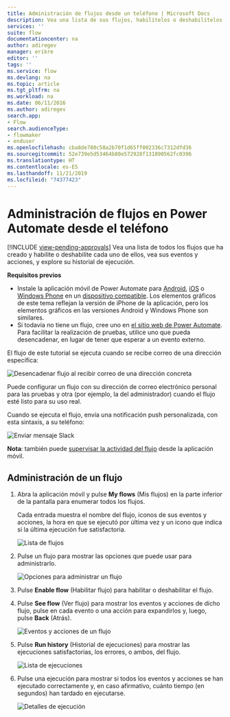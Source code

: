 ```yaml
---
title: Administración de flujos desde un teléfono | Microsoft Docs
description: Vea una lista de sus flujos, habilítelos o deshabilítelos y vea todos los eventos y acciones del flujo, y ejecute el historial
services: ''
suite: flow
documentationcenter: na
author: adiregev
manager: erikre
editor: ''
tags: ''
ms.service: flow
ms.devlang: na
ms.topic: article
ms.tgt_pltfrm: na
ms.workload: na
ms.date: 06/11/2016
ms.author: adiregev
search.app:
- Flow
search.audienceType:
- flowmaker
- enduser
ms.openlocfilehash: cba8de780c58a2b70f1d65ff002336c7312dfd36
ms.sourcegitcommit: 52e739e5d53464b80e572928f131890562fc0396
ms.translationtype: HT
ms.contentlocale: es-ES
ms.lasthandoff: 11/21/2019
ms.locfileid: "74377423"
---
```

# <a name="manage-flows-in-power-automate-from-your-phone"></a>Administración de flujos en Power Automate desde el teléfono
[!INCLUDE [view-pending-approvals](includes/cc-rebrand.md)]
Vea una lista de todos los flujos que ha creado y habilite o deshabilite cada uno de ellos, vea sus eventos y acciones, y explore su historial de ejecución.

**Requisitos previos**

* Instale la aplicación móvil de Power Automate para [Android](https://aka.ms/flowmobiledocsandroid), [iOS](https://aka.ms/flowmobiledocsios) o [Windows Phone](https://aka.ms/flowmobilewindows) en un [dispositivo compatible](getting-started.md#use-the-mobile-app). Los elementos gráficos de este tema reflejan la versión de iPhone de la aplicación, pero los elementos gráficos en las versiones Android y Windows Phone son similares.
* Si todavía no tiene un flujo, cree uno en [el sitio web de Power Automate](https://flow.microsoft.com/). Para facilitar la realización de pruebas, utilice uno que pueda desencadenar, en lugar de tener que esperar a un evento externo.

El flujo de este tutorial se ejecuta cuando se recibe correo de una dirección específica:

![Desencadenar flujo al recibir correo de una dirección concreta](./media/mobile-manage-flows/create-trigger.png)

Puede configurar un flujo con su dirección de correo electrónico personal para las pruebas y otra (por ejemplo, la del administrador) cuando el flujo esté listo para su uso real.

Cuando se ejecuta el flujo, envía una notificación push personalizada, con esta sintaxis, a su teléfono:

![Enviar mensaje Slack](./media/mobile-manage-flows/create-event.png)

**Nota**: también puede [supervisar la actividad del flujo](mobile-monitor-activity.md) desde la aplicación móvil.

## <a name="manage-a-flow"></a>Administración de un flujo
1. Abra la aplicación móvil y pulse **My flows** (Mis flujos) en la parte inferior de la pantalla para enumerar todos los flujos.
   
    Cada entrada muestra el nombre del flujo, iconos de sus eventos y acciones, la hora en que se ejecutó por última vez y un icono que indica si la última ejecución fue satisfactoria.
   
    ![Lista de flujos](./media/mobile-manage-flows/flow-list.png)
2. Pulse un flujo para mostrar las opciones que puede usar para administrarlo.
   
    ![Opciones para administrar un flujo](./media/mobile-manage-flows/flow-details.png)
3. Pulse **Enable flow** (Habilitar flujo) para habilitar o deshabilitar el flujo.
4. Pulse **See flow** (Ver flujo) para mostrar los eventos y acciones de dicho flujo, pulse en cada evento o una acción para expandirlos y, luego, pulse **Back** (Atrás).
   
    ![Eventos y acciones de un flujo](./media/mobile-manage-flows/flow-event-action.png)
5. Pulse **Run history** (Historial de ejecuciones) para mostrar las ejecuciones satisfactorias, los errores, o ambos, del flujo.
   
    ![Lista de ejecuciones](./media/mobile-manage-flows/history-mixed.png)
6. Pulse una ejecución para mostrar si todos los eventos y acciones se han ejecutado correctamente y, en caso afirmativo, cuánto tiempo (en segundos) han tardado en ejecutarse.
   
    ![Detalles de ejecución](./media/mobile-manage-flows/flow-run.png)


